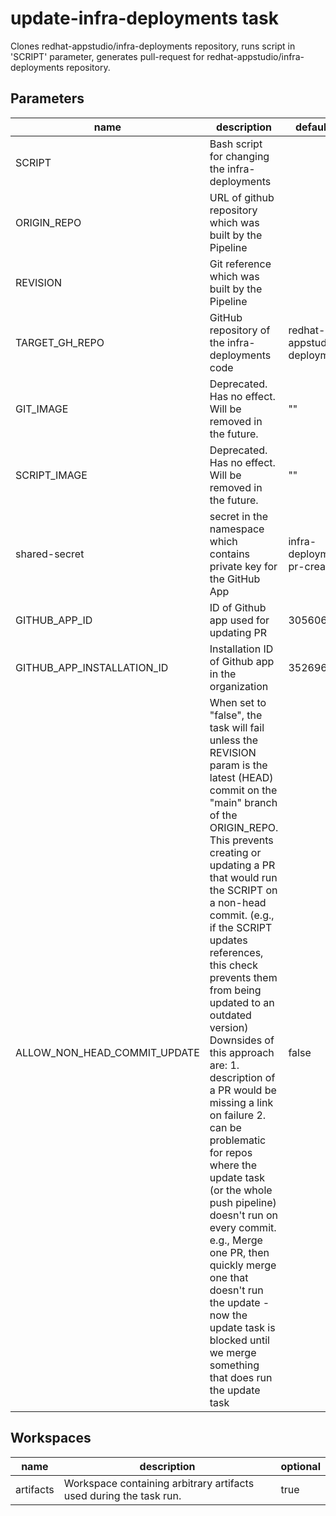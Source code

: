 # update-infra-deployments task

Clones redhat-appstudio/infra-deployments repository, runs script in 'SCRIPT' parameter, generates pull-request for redhat-appstudio/infra-deployments repository.


## Parameters
|name|description|default value|required|
|---|---|---|---|
|SCRIPT|Bash script for changing the infra-deployments||true|
|ORIGIN_REPO|URL of github repository which was built by the Pipeline||true|
|REVISION|Git reference which was built by the Pipeline||true|
|TARGET_GH_REPO|GitHub repository of the infra-deployments code|redhat-appstudio/infra-deployments|false|
|GIT_IMAGE|Deprecated. Has no effect. Will be removed in the future.|""|false|
|SCRIPT_IMAGE|Deprecated. Has no effect. Will be removed in the future.|""|false|
|shared-secret|secret in the namespace which contains private key for the GitHub App|infra-deployments-pr-creator|false|
|GITHUB_APP_ID|ID of Github app used for updating PR|305606|false|
|GITHUB_APP_INSTALLATION_ID|Installation ID of Github app in the organization|35269675|false|
|ALLOW_NON_HEAD_COMMIT_UPDATE|When set to "false", the task will fail unless the REVISION param is the latest (HEAD) commit on the "main" branch of the ORIGIN_REPO. This prevents creating or updating a PR that would run the SCRIPT on a non-head commit. (e.g., if the SCRIPT updates references, this check prevents them from being updated to an outdated version)  Downsides of this approach are:   1. description of a PR would be missing a link on failure   2. can be problematic for repos where the update task (or the whole push pipeline) doesn't run on every commit.      e.g., Merge one PR, then quickly merge one that doesn't run the update - now the update task is blocked until we merge something that does run the update task |false|false|

## Workspaces
|name|description|optional|
|---|---|---|
|artifacts|Workspace containing arbitrary artifacts used during the task run.|true|
